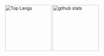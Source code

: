<p align="left"> 
  <img alt="Top Langs" height="150px" src="https://github-readme-stats.vercel.app/api/top-langs/?username=kazamarain&layout=compact&show_icons=true&theme=onedark" />
  <img alt="github stats" height="150px" src="https://github-readme-stats.vercel.app/api?username=kazamarain&theme=onedark&show_icons=ture" />
</p>
